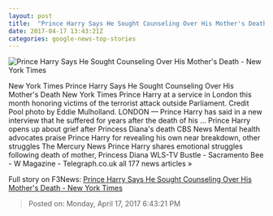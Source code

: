 ```yaml
---
layout: post
title:  "Prince Harry Says He Sought Counseling Over His Mother's Death - New York Times"
date: 2017-04-17 13:43:21Z
categories: google-news-top-stories
---
```


![Prince Harry Says He Sought Counseling Over His Mother's Death - New York Times](https://static01.nyt.com/images/2017/04/18/world/18harry/18harry-facebookJumbo.jpg)

New York Times Prince Harry Says He Sought Counseling Over His Mother's Death New York Times Prince Harry at a service in London this month honoring victims of the terrorist attack outside Parliament. Credit Pool photo by Eddie Mulholland. LONDON — Prince Harry has said in a new interview that he suffered for years after the death of his ... Prince Harry opens up about grief after Princess Diana's death CBS News Mental health advocates praise Prince Harry for revealing his own near breakdown, other struggles The Mercury News Prince Harry shares emotional struggles following death of mother, Princess Diana WLS-TV Bustle - Sacramento Bee - W Magazine - Telegraph.co.uk all 177 news articles »


Full story on F3News: [Prince Harry Says He Sought Counseling Over His Mother's Death - New York Times](http://www.f3nws.com/n/NZmkZE)

> Posted on: Monday, April 17, 2017 6:43:21 PM
